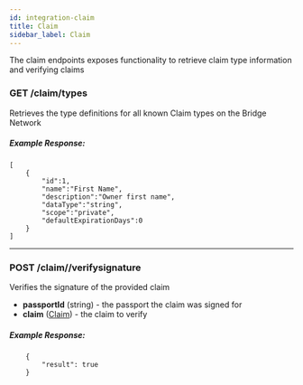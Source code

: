 ```yaml
---
id: integration-claim
title: Claim
sidebar_label: Claim
---
```

The claim endpoints exposes functionality to retrieve claim type information and verifying claims


### GET /claim/types
Retrieves the type definitions for all known Claim types on the Bridge Network

##### Example Response:

```
[
    {
        "id":1,
        "name":"First Name",
        "description":"Owner first name",
        "dataType":"string",
        "scope":"private",
        "defaultExpirationDays":0
    }
]
```

---

### POST /claim//verifysignature
Verifies the signature of the provided claim

- **passportId** (string) - the passport the claim was signed for
- **claim** (<a href='sdk-models-claim'>Claim</a>) - the claim to verify

##### Example Response:
```
    {
        "result": true
    }
```